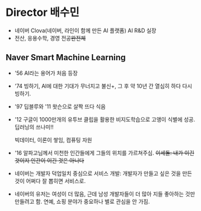 # Director 배수민 

- 네이버 Clova(네이버, 라인이 함께 만든 AI 플랫폼) AI R&D 실장
- 전산, 응용수학, 경영 전공~~완전체~~



## Naver Smart Machine Learning

- '56 AI라는 용어가 처음 등장

- '74 빙하기, AI에 대한 기대가 무너지고 불신+, 그 후 약 10년 간 열심히 하다 다시 빙하기.

- '97 딥블루와 '11 왓슨으로 살짝 뜨다 식음

- '12 구글이 1000만개의 유투브 클립을 활용한 비지도학습으로 고앵이 식별에 성공. 딥러닝의 쓰나미!!

  빅데이터, 이론이 쌓임, 컴퓨팅 자원

- '16 알파고님께서 미천한 인간들에게 그들의 위치를 가르쳐주심. ~~이세돌: 내가 이긴 것이지 인간이 이긴 것은 아니다~~

- 네이버는 개발자 덕업일치 중심으로 서비스 개발: 개발자가 만들고 싶은 것을 만든 것이 어쩌다 잘 뽑히면 서비스로.

- 네이버의 유저는 여성이 더 많음, 근데 남성 개발자들이 더 많아 지들 좋아하는 것만 만들려고 함. 연예, 쇼핑 분야가 중요하나 별로 관심을 안 가짐. 

## 

